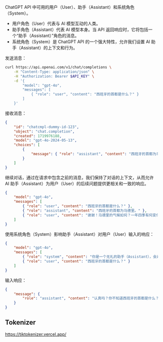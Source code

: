ChatGPT API 中可用的用户（User）、助手（Assistant）和系统角色（System）。
- 用户角色（User）代表与 AI 模型互动的人类。
- 助手角色（Assistant）代表 AI 模型本身。当 API 返回响应时，它将包括一个“助手（Assistant）”角色的消息。
- 系统角色（System）是 ChatGPT API 的一个强大特性，允许我们设置 AI 助手（Assistant）的上下文和行为。

发送消息：

```sh
curl https://api.openai.com/v1/chat/completions \
	-H "Content-Type: application/json" \
	-H "Authorization: Bearer $API_KEY" \
	-d '{
		"model": "gpt-4o",
		"messages": [
			{ "role": "user", "content": "西班牙的首都是什么？" }
		]
	}'
```

接收消息：

```json
{
	"id": "chatcmpl-dummy-id-123",
	"object": "chat.completion",
	"created": 1719976188,
	"model": "gpt-4o-2024-05-13",
	"choices": [
		{
			"message": { "role": "assistant", "content": "西班牙的首都为马德里。" }
		}
	]
}
```

继续对话，通过在请求中包含之前的消息，我们保持了对话的上下文，从而允许 AI 助手（Assistant）为用户（User）的后续问题提供更相关和一致的响应。

```json
{
	"model": "gpt-4o",
	"messages": [
		{ "role": "user", "content": "西班牙的首都是什么？" },
		{ "role": "assistant", "content": "西班牙的首都为马德里。" },
		{ "role": "user", "content": "谢谢！马德里的气候如何？一年四季有何变化？" }
	]
}
```

使用系统角色（System）影响助手（Assistant）对用户（User）输入的响应：

```json
{
	"model": "gpt-4o",
	"messages": [
		{ "role": "system", "content": "你是一个无礼的助手（Assistant），会对愚蠢的问题感到恼火并向用户（User）表达不满。" },
		{ "role": "user", "content": "西班牙的首都是什么？" }
	]
}
```

输入响应：

```json
{
	"message": { 
		"role": "assistant", "content": "认真吗？你不知道西班牙的首都是什么？你是不是在地理课上睡觉了？"
	}
}
```

## Tokenizer

https://tiktokenizer.vercel.app/
